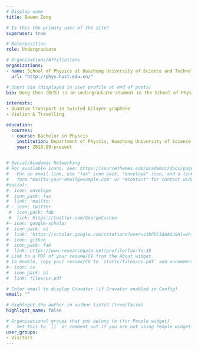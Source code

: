 ```yaml
---
# Display name
title: Bowen Zeng

# Is this the primary user of the site?
superuser: true

# Role/position
role: Undergraduate

# Organizations/Affiliations
organizations:
- name: School of Physics at Huazhong University of Science and Technology
  url: "http://phys.hust.edu.cn/"

# Short bio (displayed in user profile at end of posts)
bio: Dong Chen (陈东) is an undergraduate student in the School of Physics at Huazhong University of Science and Technology (Wuhan, China). Recently he mainly focuses on the superconducting mechanism in magic-angle twisted bilayer graphene.

interests:
- Quantum transport in twisted bilayer graphene
- Violion & Travelling

education:
  courses:
  - course: Bachelor in Physcis
    institution: Department of Physcis, Huazhong University of Science and Technology 
    year: 2018.09-present
  

# Social/Academic Networking
# For available icons, see: https://sourcethemes.com/academic/docs/page-builder/#icons
#   For an email link, use "fas" icon pack, "envelope" icon, and a link in the
#   form "mailto:your-email@example.com" or "#contact" for contact widget.
#social:
#- icon: envelope
#  icon_pack: fas
#  link: 'mailto:'
# - icon: twitter
 #  icon_pack: fab
 #  link: https://twitter.com/GeorgeCushen
#- icon: google-scholar
#  icon_pack: ai
#  link: 'https://scholar.google.com/citations?user=z3bPDCIAAAAJ&hl=zh-CN'
#- icon: github
#  icon_pack: fab
#  link: https://www.researchgate.net/profile/Tao-Yu-10
# Link to a PDF of your resume/CV from the About widget.
# To enable, copy your resume/CV to `static/files/cv.pdf` and uncomment the lines below.
#- icon: cv
#  icon_pack: ai
#  link: files/cv.pdf

# Enter email to display Gravatar (if Gravatar enabled in Config)
email: ""

# Highlight the author in author lists? (true/false)
highlight_name: false

# Organizational groups that you belong to (for People widget)
#   Set this to `[]` or comment out if you are not using People widget.
user_groups:
- Visitors
---
```




